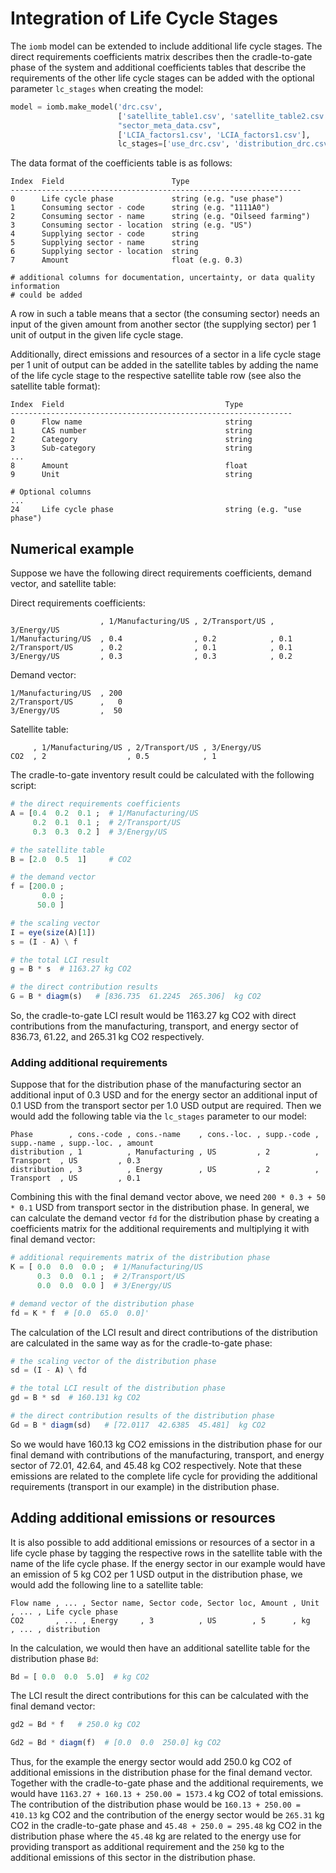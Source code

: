 # Integration of Life Cycle Stages
The `iomb` model can be extended to include additional life cycle stages. The
direct requirements coefficients matrix describes then the cradle-to-gate phase
of the system and additional coefficients tables that describe the requirements
of the other life cycle stages can be added with the optional parameter
`lc_stages` when creating the model:

```python
model = iomb.make_model('drc.csv',
                        ['satellite_table1.csv', 'satellite_table2.csv'],
                        "sector_meta_data.csv",
                        ['LCIA_factors1.csv', 'LCIA_factors1.csv'],
                        lc_stages=['use_drc.csv', 'distribution_drc.csv'])
```

The data format of the coefficients table is as follows:

```
Index  Field                        Type
-----------------------------------------------------------------
0      Life cycle phase             string (e.g. "use phase")
1      Consuming sector - code      string (e.g. "1111A0")
2      Consuming sector - name      string (e.g. "Oilseed farming")
3      Consuming sector - location  string (e.g. "US")
4      Supplying sector - code      string
5      Supplying sector - name      string
6      Supplying sector - location  string
7      Amount                       float (e.g. 0.3)

# additional columns for documentation, uncertainty, or data quality information
# could be added
```

A row in such a table means that a sector (the consuming sector) needs an input
of the given amount from another sector (the supplying sector) per 1 unit of
output in the given life cycle stage.

Additionally, direct emissions and resources of a sector in a life cycle stage
per 1 unit of output can be added in the satellite tables by adding the name of
the life cycle stage to the respective satellite table row (see also the
satellite table format):

```
Index  Field                                    Type
---------------------------------------------------------------
0      Flow name                                string
1      CAS number                               string
2      Category                                 string
3      Sub-category                             string
...
8      Amount                                   float
9      Unit                                     string

# Optional columns
...
24     Life cycle phase                         string (e.g. "use phase")
```

## Numerical example
Suppose we have the following direct requirements coefficients, demand vector,
and satellite table:

Direct requirements coefficients:
```
                    , 1/Manufacturing/US , 2/Transport/US , 3/Energy/US
1/Manufacturing/US  , 0.4                , 0.2            , 0.1
2/Transport/US      , 0.2                , 0.1            , 0.1
3/Energy/US         , 0.3                , 0.3            , 0.2
```

Demand vector:
```
1/Manufacturing/US  , 200
2/Transport/US      ,   0
3/Energy/US         ,  50 
```

Satellite table:
```
     , 1/Manufacturing/US , 2/Transport/US , 3/Energy/US
CO2  , 2                  , 0.5            , 1
```

The cradle-to-gate inventory result could be calculated with the following
script:

```julia
# the direct requirements coefficients
A = [0.4  0.2  0.1 ;  # 1/Manufacturing/US
     0.2  0.1  0.1 ;  # 2/Transport/US
     0.3  0.3  0.2 ]  # 3/Energy/US

# the satellite table
B = [2.0  0.5  1]     # CO2

# the demand vector
f = [200.0 ;
       0.0 ;
      50.0 ]

# the scaling vector
I = eye(size(A)[1])
s = (I - A) \ f

# the total LCI result
g = B * s  # 1163.27 kg CO2

# the direct contribution results
G = B * diagm(s)   # [836.735  61.2245  265.306]  kg CO2
```

So, the cradle-to-gate LCI result would be 1163.27 kg CO2 with direct
contributions from the manufacturing, transport, and energy sector of
836.73, 61.22, and 265.31 kg CO2 respectively.

### Adding additional requirements
Suppose that for the distribution phase of the manufacturing sector an 
additional input of 0.3 USD and for the energy sector an additional input of 
0.1 USD from the transport sector per 1.0 USD output are required. Then we would
add the following table via the `lc_stages` parameter to our model: 

```
Phase        , cons.-code , cons.-name    , cons.-loc. , supp.-code , supp.-name , supp.-loc. , amount
distribution , 1          , Manufacturing , US         , 2          , Transport  , US         , 0.3
distribution , 3          , Energy        , US         , 2          , Transport  , US         , 0.1
```

Combining this with the final demand vector above, we need `200 * 0.3 + 50 * 0.1`
USD from transport sector in the distribution phase. In general, we can calculate the
demand vector `fd` for the distribution phase by creating a coefficients matrix
for the additional requirements and multiplying it with final demand vector:

```julia
# additional requirements matrix of the distribution phase
K = [ 0.0  0.0  0.0 ;  # 1/Manufacturing/US
      0.3  0.0  0.1 ;  # 2/Transport/US
      0.0  0.0  0.0 ]  # 3/Energy/US

# demand vector of the distribution phase
fd = K * f  # [0.0  65.0  0.0]'
```

The calculation of the LCI result and direct contributions of the distribution
are calculated in the same way as for the cradle-to-gate phase:

```julia
# the scaling vector of the distribution phase
sd = (I - A) \ fd

# the total LCI result of the distribution phase
gd = B * sd  # 160.131 kg CO2

# the direct contribution results of the distribution phase
Gd = B * diagm(sd)   # [72.0117  42.6385  45.481]  kg CO2
```

So we would have 160.13 kg CO2 emissions in the distribution phase for our final
demand with contributions of the manufacturing, transport, and energy sector of
72.01, 42.64, and 45.48 kg CO2 respectively. Note that these emissions are
related to the complete life cycle for providing the additional requirements 
(transport in our example) in the distribution phase.

## Adding additional emissions or resources
It is also possible to add additional emissions or resources of a sector in a 
life cycle phase by tagging the respective rows in the satellite table with
the name of the life cycle phase. If the energy sector in our example would have
an emission of 5 kg CO2 per 1 USD output in the distribution phase, we would add
the following line to a satellite table:

```
Flow name , ... , Sector name, Sector code, Sector loc, Amount , Unit , ... , Life cycle phase
CO2       , ... , Energy     , 3          , US        , 5      , kg   , ... , distribution
```

In the calculation, we would then have an additional satellite table for the
distribution phase `Bd`:

```julia
Bd = [ 0.0  0.0  5.0]  # kg CO2
```

The LCI result the direct contributions for this can be calculated with the
final demand vector:

```julia
gd2 = Bd * f   # 250.0 kg CO2

Gd2 = Bd * diagm(f)  # [0.0  0.0  250.0] kg CO2
```

Thus, for the example the energy sector would add 250.0 kg CO2 of additional
emissions in the distribution phase for the final demand vector. Together with the
cradle-to-gate phase and the additional requirements, we would have 
`1163.27 + 160.13 + 250.00 = 1573.4` kg CO2 of total emissions. The contribution
of the distribution phase would be `160.13 + 250.00 = 410.13` kg CO2 and the contribution
of the energy sector would be `265.31` kg CO2 in the cradle-to-gate phase and
`45.48 + 250.0 = 295.48` kg CO2 in the distribution phase where the `45.48` kg are related
to the energy use for providing transport as additional requirement and the `250`
kg to the additional emissions of this sector in the distribution phase.
